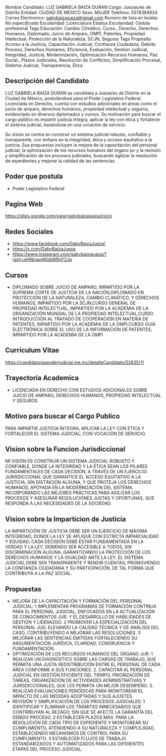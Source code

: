 Nombre Candidato: LUZ GABRIELA BAIZA DURAN
Cargo: Juezas/es de Distrito
Entidad: CIUDAD DE MEXICO
Sexo: MUJER
Telefono: 5578384924
Correo Electronico: gabybaizajueza@gmail.com
Numero de lista en boleta: *No especificado*
Escolaridad: Licenciatura
Estatus Escolaridad: Cédula profesional
Tags Educación: Cambio Climático, Curso., Derecho, Derechos Humanos, Diplomado, Juicio de Amparo, OMPI, Patentes, Propiedad Intelectual, Protección de la Naturaleza, SCJN, Seguros
Tags Propósito: Acceso a la Justicia, Capacitación Judicial, Confianza Ciudadana, Debido Proceso, Derechos Humanos, Eficiencia, Evaluación, Gestión Judicial, Integridad, Justicia, Modernización, Optimización Recursos Humanos, Paz Social., Plazos Judiciales, Resolución de Conflictos, Simplificación Procesal, Sistema Judicial, Transparencia, Ética


## Descripción del Candidato 

LUZ GABRIELA BAIZA DURAN es candidata a Jueza/es de Distrito en la Ciudad de México, postulándose para el Poder Legislativo Federal. Licenciada en Derecho, cuenta con estudios adicionales en áreas como el juicio de amparo, derechos humanos, propiedad intelectual y seguros, evidenciado en diversos diplomados y cursos. Su motivación para buscar el cargo público es impartir justicia íntegra, aplicar la ley con ética y fortalecer el sistema judicial, basándose en una vocación de servicio.

Su visión se centra en construir un sistema judicial robusto, confiable y transparente, con énfasis en la integridad, ética y acceso equitativo a la justicia. Sus propuestas incluyen la mejora de la capacitación del personal judicial, la optimización de los recursos humanos del órgano jur y la revisión y simplificación de los procesos judiciales, buscando agilizar la resolución de expedientes y mejorar la calidad de las sentencias.


## Poder que postula

- Poder Legislativo Federal


## Pagina Web

https://sites.google.com/view/gabybaizajueza/inicio


## Redes Sociales

- https://www.facebook.com/GabyBaizaJueza/
- https://x.com/GabyBaizaJueza
- https://www.instagram.com/gabybaizajueza/?igsh=eHNmamMzbWRnY2Jq


## Cursos

- DIPLOMADO SOBRE JUICIO DE AMPARO, IMPARTIDO POR LA SUPREMA CORTE DE JUSTICIA DE LA NACIÓN,DIPLOMADO EN PROTECCIÓN DE LA NATURALEZA, CAMBIO CLIMÁTICO, Y DERECHOS HUMANOS, IMPARTIDO POR LA SCJN,CURSO GENERAL DE PROPIEDAD INTELECTUAL, IMPARTIDO POR LA ACADEMIA DE LA ORGANIZACIÓN MUNDIAL DE LA PROPIEDAD INTELECTUAL,CURSO INTRODUCCIÓN AL TRATADO DE COOPERACIÓN EN MATERIA DE PATENTES, IMPARTIDO POR LA ACADEMIA DE LA OMPI,CURSO GUÍA ELECTRÓNICA SOBRE EL USO DE LA INFORMACIÓN DE PATENTES, IMPARTIDO POR LA ACADEMIA DE LA OMPI


## Curriculum Vitae

https://candidaturaspoderjudicial.ine.mx/detalleCandidato/52635/11


## Trayectoria Academica

- LICENCIADA EN DERECHO CON ESTUDIOS ADICIONALES SOBRE JUICIO DE AMPARO, DERECHOS HUMANOS, PROPIEDAD INTELECTUAL Y SEGUROS


## Motivo para buscar el Cargo Publico

PARA IMPARTIR JUSTICIA ÍNTEGRA, APLICAR LA LEY CON ÉTICA Y FORTALECER EL SISTEMA JUDICIAL, CON VOCACIÓN DE SERVICIO.


## Vision sobre la Funcion Jurisdiccional

MI VISIÓN ES CONSTRUIR UN SISTEMA JUDICIAL ROBUSTO Y CONFIABLE, DONDE LA INTEGRIDAD Y LA ÉTICA SEAN LOS PILARES FUNDAMENTALES DE CADA DECISIÓN, A TRAVÉS DE UN EJERCICIO JURISDICCIONAL QUE GARANTICE EL ACCESO EQUITATIVO A LA JUSTICIA, SIN DISTINCIÓN ALGUNA, Y QUE PROTEJA LOS DERECHOS HUMANOS, APOYADA EN LA MODERNIZACIÓN DEL SISTEMA, INCORPORANDO LAS MEJORES PRÁCTICAS PARA AGILIZAR LOS PROCESOS Y ASEGURAR RESOLUCIONES JUSTAS Y OPORTUNAS, QUE RESPONDA A LAS NECESIDADES DE LA SOCIEDAD.


## Vision sobre la Imparticion de Justicia

LA IMPARTICIÓN DE JUSTICIA DEBE SER UN EJERCICIO DE MÁXIMA INTEGRIDAD, DONDE LA LEY SE APLIQUE CON ESTRICTA IMPARCIALIDAD Y EQUIDAD; CADA DECISIÓN DEBE ESTAR FUNDAMENTADA EN LA VERDAD Y LA LEY, DEBIENDO SER ACCESIBLE A TODOS, SIN DISCRIMINACIÓN ALGUNA, GARANTIZANDO LA PROTECCIÓN DE LOS DERECHOS HUMANOS Y LA IGUALDAD ANTE LA LEY. EL SISTEMA JUDICIAL DEBE SER TRANSPARENTE Y RENDIR CUENTAS, PROMOVIENDO LA CONFIANZA CIUDADANA Y SU PARTICIPACIÓN, DE TAL FORMA QUE CONTRIBUYA A LA PAZ SOCIAL.


## Propuestas

- MEJORA DE LA CAPACITACIÓN Y FORMACIÓN DEL PERSONAL JUDICIAL: 1 IMPLEMENTAR PROGRAMAS DE FORMACIÓN CONTINUA PARA EL PERSONAL JUDICIAL, ENFOCADOS EN LA ACTUALIZACIÓN DE CONOCIMIENTOS JUR. Y EL DESARROLLO DE HABILIDADES DE GESTIÓN Y LIDERAZGO. 2 PROMOVER LA ESPECIALIZACIÓN DEL PERSONAL JUD. ELEVANDO LA CALIDAD TÉCNICA Y DE ANÁLISIS DEL CASO, CONTRIBUYENDO A MEJORAR LAS RESOLUCIONES. 3 MEJORAR LAS SENTENCIAS EMITIDAS FORTALECIENDO SU ARGUMENTACIÓN JURÍDICA, CLARIDAD, CONGRUENCIA Y FUNDAMENTACIÓN.
- OPTIMIZACIÓN DE LOS RECURSOS HUMANOS DEL ÓRGANO JUR: 1 REALIZAR UN DIAGNÓSTICO SOBRE LAS CARGAS DE TRABAJO, QUE PERMITA UNA JUSTA REDISTRIBUCIÓN ENTRE EL PERSONAL DE CADA ÁREA CONFORME A SUS FUNCIONES. 2. CAPACITAR AL PERSONAL JUDICIAL EN GESTIÓN EFICIENTE DEL TIEMPO, PRIORIZACIÓN DE TAREAS, ORGANIZACIÓN DE ACTIVIDADES ADMINISTRATIVAS Y JURISDICCIONALES, QUE LES PERMITA UN MEJOR DESEMPEÑO. 3. REALIZAR EVALUACIONES PERIÓDICAS PARA MONITOREAR EL IMPACTO DE LAS MEDIDAS ADOPTADAS Y SUS AJUSTES.
- REVISIÓN Y SIMPLIFICACIÓN DE LOS PROCESOS JUDICIALES: 1 IDENTIFICAR Y ELIMINAR LOS TRÁMITES INNECESARIOS QUE CONTRIBUYAN AL REZAGO, SIN QUE SE AFECTE LA GARANTÍA DEL DEBIDO PROCESO. 2 ESTABLECER PLAZOS MÁX. PARA LA RESOLUCIÓN DE CADA TIPO DE EXPEDIENTE Y MONITOREAR SU CUMPLIMIENTO, ATENDIENDO A SU NATURALEZA Y COMPLEJIDAD, ESTABLECIENDO MECANISMOS DE CONTROL PARA SU CUMPLIMIENTO. 3 ESTABLECER FLUJOS DE TRABAJO ESTANDARIZADOS Y AUTOMATIZADOS PARA LAS DIFERENTES ETAPAS DEL PROCESO JUDICIAL.

